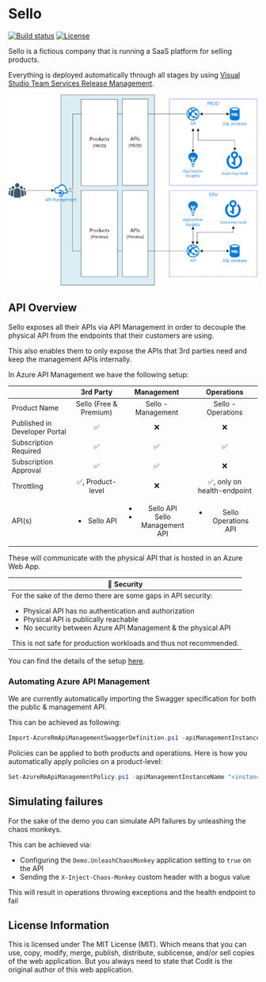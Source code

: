 # Sello

[![Build status](https://ci.appveyor.com/api/projects/status/7s8flv5ebqh6j3vv?svg=true)](https://ci.appveyor.com/project/tomkerkhove/sello-bmhc3) [![License](https://img.shields.io/github/license/mashape/apistatus.svg)](https://github.com/tomkerkhove/sello/blob/master/LICENSE)

Sello is a fictious company that is running a SaaS platform for selling products.

Everything is deployed automatically through all stages by using [Visual Studio Team Services Release Management](https://www.visualstudio.com/team-services/continuous-integration/).

![Scenario](./media/scenario.png)

## API Overview
Sello exposes all their APIs via API Management in order to decouple the physical API from the endpoints that their customers are using.

This also enables them to only expose the APIs that 3rd parties need and keep the management APIs internally.

In Azure API Management we have the following setup:

|                             |**3rd Party**                     |**Management**                                          |**Operations**                             |
|:----------------------------|:--------------------------------:|:------------------------------------------------------:|:-----------------------------------------:|
|Product Name                 |Sello (Free & Premium)            |Sello - Management                                      |Sello - Operations                         |
|Published in Developer Portal|:white_check_mark:                |:x:                                                     |:x:                                        |
|Subscription Required        |:white_check_mark:                |:white_check_mark:                                      |:white_check_mark:                         |
|Subscription Approval        |:white_check_mark:                |:white_check_mark:                                      |:x:                                        |
|Throttling                   |:white_check_mark:, Product-level |:x:                                                     |:white_check_mark:, only on health-endpoint|
|API(s)                       |<ul><li>Sello API</li></ul>       |<ul><li>Sello API</li><li>Sello Management API</li></ul>|<ul><li>Sello Operations API</li></ul>     |

These will communicate with the physical API that is hosted in an Azure Web App.

|:rotating_light: **Security**                                                                        |
|-----------------------------------------------------------------------------------------------------|
| For the sake of the demo there are some gaps in API security:<ul><li>Physical API has no authentication and authorization</li><li>Physical API is publically reachable</li><li>No security between Azure API Management & the physical API</li></ul>This is not safe for production workloads and thus not recommended.|

You can find the details of the setup [here](./docs/api-management-setup.md).

### Automating Azure API Management
We are currently automatically importing the Swagger specification for both the public & management API.

This can be achieved as following:
```PowerShell
Import-AzureRmApiManagementSwaggerDefinition.ps1 -apiManagementInstanceName "<instance-name>" -resourceGroupName "<resource-group-name>" -swaggerDefinitionPath "<swagger-definition-path>" -apiId "<api-management-api-id>" -apiUrlSuffix "<logical-api-suffix>" -apiUrl "<url-physical-api>" -apiDefaultName "<default-api-name-in-swagger-definition>" -apiName "<desired-logical-api-name>"
```

Policies can be applied to both products and operations.
Here is how you automatically apply policies on a product-level:
```PowerShell
Set-AzureRmApiManagementPolicy.ps1 -apiManagementInstanceName "<instance-name>" -resourceGroupName "<resource-group-name>" -policyDefinitionPath "<policy-definition-path>" -policyType "product" -productId "<api-management-product-id>"
```

## Simulating failures
For the sake of the demo you can simulate API failures by unleashing the chaos monkeys.

This can be achieved via:
- Configuring the `Demo.UnleashChaosMonkey` application setting to `true` on the API
- Sending the `X-Inject-Chaos-Monkey` custom header with a bogus value

This will result in operations throwing exceptions and the health endpoint to fail

## License Information
This is licensed under The MIT License (MIT). Which means that you can use, copy, modify, merge, publish, distribute, sublicense, and/or sell copies of the web application. But you always need to state that Codit is the original author of this web application.
